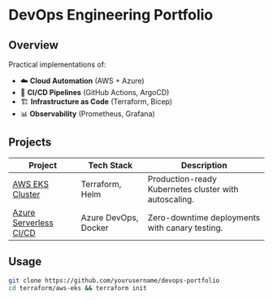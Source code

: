 # DevOps Engineering Portfolio

## Overview
Practical implementations of:
- ☁️ **Cloud Automation** (AWS + Azure)  
- 🔄 **CI/CD Pipelines** (GitHub Actions, ArgoCD)  
- 🏗️ **Infrastructure as Code** (Terraform, Bicep)  
- 📊 **Observability** (Prometheus, Grafana)  

## Projects
| Project          | Tech Stack       | Description                     |
|------------------|------------------|---------------------------------|
| [AWS EKS Cluster](terraform/aws-eks) | Terraform, Helm | Production-ready Kubernetes cluster with autoscaling. |
| [Azure Serverless CI/CD](azure/pipelines) | Azure DevOps, Docker | Zero-downtime deployments with canary testing. |

## Usage
```bash
git clone https://github.com/yourusername/devops-portfolio
cd terraform/aws-eks && terraform init

